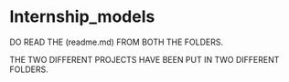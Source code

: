 # Internship_models


DO READ THE (readme.md) FROM BOTH THE FOLDERS. 

THE TWO DIFFERENT PROJECTS HAVE BEEN PUT IN TWO DIFFERENT FOLDERS.
